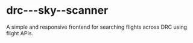 # drc---sky--scanner
A simple and responsive frontend for searching flights across DRC using flight APIs.
